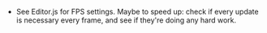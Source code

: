 - See Editor.js for FPS settings. Maybe to speed up: check if every update is necessary every frame, and see if they're doing any hard work.

